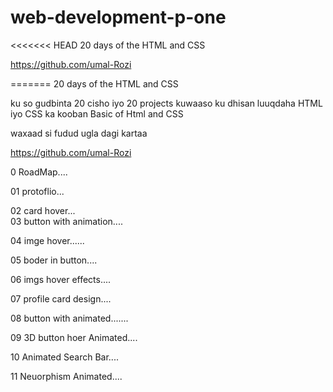 # web-development-p-one
<<<<<<< HEAD
 20 days of the HTML and CSS 

 https://github.com/umal-Rozi
 
=======
 20 days of the HTML and CSS 
>>>>>>> 

ku so gudbinta 20 cisho iyo 20 projects 
kuwaaso ku dhisan luuqdaha HTML iyo CSS ka kooban Basic of Html and CSS 

waxaad si fudud ugla dagi kartaa 

https://github.com/umal-Rozi


0 RoadMap....  

01 protoflio...

02 card hover...                                                                                                                                                         
03 button with animation.... 

04 imge hover......

05 boder in button....

06 imgs hover effects....

07 profile card design....

08 button with animated.......

09 3D button hoer Animated....

10 Animated Search Bar....

11 Neuorphism Animated....


